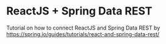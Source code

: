 # ReactJS + Spring Data REST

Tutorial on how to connect ReactJS and Spring Data REST by https://spring.io/guides/tutorials/react-and-spring-data-rest/
